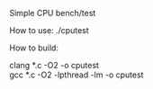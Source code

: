 Simple CPU bench/test

How to use: ./cputest

How to build: 

clang *.c -O2 -o cputest\
gcc *.c -O2 -lpthread -lm -o cputest